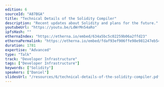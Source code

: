 ```yaml
---
edition: 6
sourceId: "A87BGA"
title: "Technical Details of the Solidity Compiler"
description: "Recent updates about Solidity and plans for the future."
youtubeUrl: "https://youtu.be/LdWrMn54aRo"
ipfsHash: ""
ethernaIndex: "https://etherna.io/embed/634a5bc5c02259b06a2ffd23"
ethernaPermalink: "https://etherna.io/embed/fdaf93ef906ffe98e981247eb54ff49703116eaf9f026ae91c0f6a52736575d0"
duration: 1781
expertise: "Advanced"
type: "Talk"
track: "Developer Infrastructure"
tags: ["Developer Infrastructure"]
keywords: ["Solidity"]
speakers: ["Daniel"]
slidesUrl: "/resources/6/technical-details-of-the-solidity-compiler.pdf"
---
```

